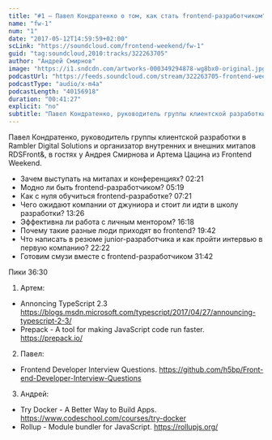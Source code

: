 ```yaml
---
title: "#1 – Павел Кондратенко о том, как стать frontend-разработчиком"
name: "fw-1"
num: "1"
date: "2017-05-12T14:59:59+02:00"
scLink: "https://soundcloud.com/frontend-weekend/fw-1"
guid: "tag:soundcloud,2010:tracks/322263705"
author: "Андрей Смирнов"
image: "https://i1.sndcdn.com/artworks-000349294878-wg8bx0-original.jpg"
podcastUrl: "https://feeds.soundcloud.com/stream/322263705-frontend-weekend-fw-1.m4a"
podcastType: "audio/x-m4a"
podcastLength: "40156918"
duration: "00:41:27"
explicit: "no"
subtitle: "Павел Кондратенко, руководитель группы клиентской разработки в Rambler Digital Solutions и организатор внутренних и внешних митапов RDSFront&, в гостях у Андрея Смирнова и Артема Цацина из Frontend Weekend."
---
```

Павел Кондратенко, руководитель группы клиентской разработки в Rambler Digital Solutions и организатор внутренних и внешних митапов RDSFront&, в гостях у Андрея Смирнова и Артема Цацина из Frontend Weekend.

- Зачем выступать на митапах и конференциях? 02:21
- Модно ли быть frontend-разработчиком? 05:19
- Как с нуля обучиться frontend-разработке? 07:21
- Чего ожидают компании от джуниора и стоит ли идти в школу разработки? 13:26
- Эффективна ли работа с личным ментором? 16:18
- Почему такие разные люди приходят во frontend? 19:42
- Что написать в резюме junior-разработчика и как пройти интервью в первую компанию? 22:22
- Готовим смузи вместе с frontend-разработчиком 31:42

Пики 36:30
1) Артем:
- Annoncing TypeScript 2.3 https://blogs.msdn.microsoft.com/typescript/2017/04/27/announcing-typescript-2-3/
- Prepack - A tool for making JavaScript code run faster. https://prepack.io/
2) Павел:
- Frontend Developer Interview Questions. https://github.com/h5bp/Front-end-Developer-Interview-Questions
3) Андрей:
- Try Docker - A Better Way to Build Apps. https://www.codeschool.com/courses/try-docker
- Rollup - Module bundler for JavaScript. https://rollupjs.org/